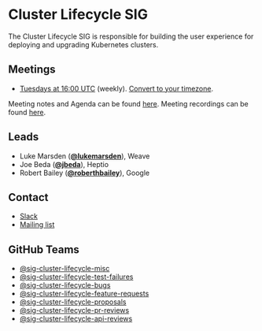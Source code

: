 <!---
This is an autogenerated file!

Please do not edit this file directly, but instead make changes to the
sigs.yaml file in the project root.

To understand how this file is generated, see generator/README.md.
-->
# Cluster Lifecycle SIG

The Cluster Lifecycle SIG is responsible for building the user experience for deploying and upgrading Kubernetes clusters.

## Meetings
* [Tuesdays at 16:00 UTC](https://zoom.us/j/166836%E2%80%8B624) (weekly). [Convert to your timezone](http://www.thetimezoneconverter.com/?t=16:00&tz=UTC).

Meeting notes and Agenda can be found [here](https://docs.google.com/a/weave.works/document/d/1deJYPIF4LmhGjDVaqrswErIrV7mtwJgovtLnPCDxP7U/edit).
Meeting recordings can be found [here](https://www.youtube.com/watch?v=ljK5dgSA7vc&list=PL69nYSiGNLP29D0nYgAGWt1ZFqS9Z7lw4).

## Leads
* Luke Marsden (**[@lukemarsden](https://github.com/lukemarsden)**), Weave
* Joe Beda (**[@jbeda](https://github.com/jbeda)**), Heptio
* Robert Bailey (**[@roberthbailey](https://github.com/roberthbailey)**), Google

## Contact
* [Slack](https://kubernetes.slack.com/messages/sig-cluster-lifecycle)
* [Mailing list](https://groups.google.com/forum/#!forum/kubernetes-sig-cluster-lifecycle)

## GitHub Teams
* [@sig-cluster-lifecycle-misc](https://github.com/kubernetes/teams/sig-cluster-lifecycle-misc)
* [@sig-cluster-lifecycle-test-failures](https://github.com/kubernetes/teams/sig-cluster-lifecycle-test-failures)
* [@sig-cluster-lifecycle-bugs](https://github.com/kubernetes/teams/sig-cluster-lifecycle-bugs)
* [@sig-cluster-lifecycle-feature-requests](https://github.com/kubernetes/teams/sig-cluster-lifecycle-feature-requests)
* [@sig-cluster-lifecycle-proposals](https://github.com/kubernetes/teams/sig-cluster-lifecycle-proposals)
* [@sig-cluster-lifecycle-pr-reviews](https://github.com/kubernetes/teams/sig-cluster-lifecycle-pr-reviews)
* [@sig-cluster-lifecycle-api-reviews](https://github.com/kubernetes/teams/sig-cluster-lifecycle-api-reviews)


<!-- BEGIN CUSTOM CONTENT -->

<!-- END CUSTOM CONTENT -->
